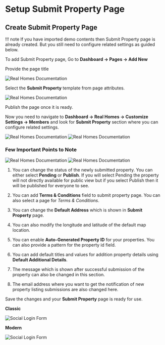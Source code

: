 # Setup Submit Property Page

## Create Submit Property Page

!!! note
    If you have imported demo contents then Submit Property page is already created. But you still need to configure related settings as guided below.

To add Submit Property page, Go to **Dashboard → Pages → Add New**

Provide the page title 

![Real Homes Documentation](images/member-pages/submit-property-title.png)

Select the **Submit Property** template from page attributes.

![Real Homes Documentation](images/member-pages/submit-property-template.png)

Publish the page once it is ready. 

Now you need to navigate to **Dashboard → Real Homes → Customize Settings → Members** and look for **Submit Property** section where you can configure related settings.

![Real Homes Documentation](images/member-pages/members-customizer.png) ![Real Homes Documentation](images/member-pages/submit-property-panel.png)

### Few Important Points to Note

![Real Homes Documentation](images/member-pages/submit-property-customizer-settings.png) ![Real Homes Documentation](images/member-pages/submit-property-customizer-settings-2.png)

1. You can change the status of the newly submitted property. You can either select **Pending** or **Publish**. If you will select Pending the property will not directly available for public view but if you select Publish then it will be published for everyone to see.

2. You can add **Terms & Conditions** field to submit property page. You can also select a page for *Terms & Conditions*.

3. You can change the **Default Address** which is shown in **Submit Property** page.

4. You can also modify the longitude and latitude of the default map location.

5. You can enable **Auto-Generated Property ID** for your properties. You can also provide a pattern for the property id field.

6. You can add default titles and values for addition property details using **Default Additional Details**.

7. The message which is shown after successful submission of the property can also be changed in this section.

8. The email address where you want to get the notification of new property listing submissions are also changed here.

Save the changes and your **Submit Property** page is ready for use. 

**Classic**

![Social Login Form](images/member-pages/submit-property-front-end.png)

**Modern**

![Social Login Form](images/member-pages/submit-property-front-end-mod.png)
